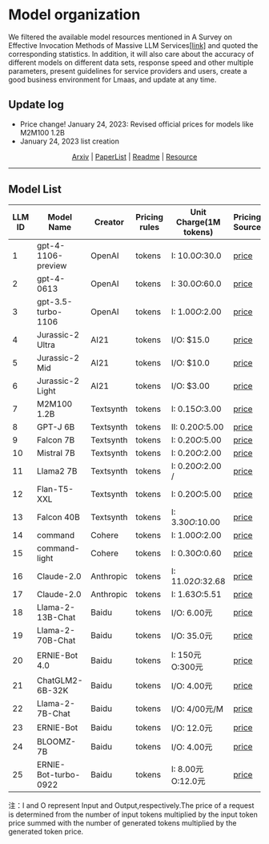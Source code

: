 # Model organization

We filtered the available model resources mentioned in A Survey on Effective Invocation Methods of Massive LLM Services[[link]]() and quoted the corresponding statistics. In addition, it will also care about the accuracy of different models on different data sets, response speed and other multiple parameters, present guidelines for service providers and users, create a good business environment for Lmaas, and update at any time.

## Update log

- Price change! January 24, 2023: Revised official prices for models like M2M100 1.2B
- January 24, 2023 list creation

  

<p align="center">
    <a href = "https://arxiv.org/pdf/2402.03408.pdf">Arxiv</a> | <a href = "./Paperlist.md">PaperList</a> | <a href = "./README.md">Readme</a>   | <a href = "./Resource.md">Resource</a>
</p>


***


## Model List

| LLM ID | Model Name           | Creator   | Pricing rules | Unit Charge(1M tokens) | Pricing Source                                               | Size | Max Tokens | API Documentation                                            | Tokenizer                                                    | Update     |
| ------ | -------------------- | --------- | ------------- | ---------------------- | ------------------------------------------------------------ | ---- | ---------- | ------------------------------------------------------------ | ------------------------------------------------------------ | ---------- |
| 1      | gpt-4-1106-preview   | OpenAI    | tokens        | I: $10.0 O:$30.0       | [price](https://openai.com/pricing)                          |      | 4096       | [Docu](https://platform.openai.com/docs/api-reference/making-requests) | [Tokenizer](https://github.com/openai/tiktoken)              | 2024.01.24 |
| 2      | gpt-4-0613           | OpenAI    | tokens        | I: $30.0 O:$60.0       | [price](https://openai.com/pricing)                          |      | 4096       | [Docu](https://platform.openai.com/docs/api-reference/making-requests) | [Tokenizer](https://github.com/openai/tiktoken)              | 2024.01.24 |
| 3      | gpt-3.5-turbo-1106   | OpenAI    | tokens        | I: $1.00 O:$2.00       | [price](https://openai.com/pricing)                          |      | 4096       | [Docu](https://platform.openai.com/docs/api-reference/making-requests) | [Tokenizer](https://github.com/openai/tiktoken)              | 2024.01.24 |
| 4      | Jurassic-2 Ultra     | AI21      | tokens        | I/O: $15.0             | [price](https://openai.com/pricing)                          |      |            | [Docu](https://www.ai21.com/studio/pricing)                  | [Tokenizer](https://docs.ai21.com/reference/tokenize-ref)    | 2024.01.24 |
| 5      | Jurassic-2 Mid       | AI21      | tokens        | I/O: $10.0             | [price](https://www.ai21.com/studio/pricing)                 |      |            | [Docu](https://docs.ai21.com/reference/j2-complete-ref/)     | [Tokenizer](https://docs.ai21.com/reference/tokenize-ref)    | 2024.01.24 |
| 6      | Jurassic-2 Light     | AI21      | tokens        | I/O: $3.00             | [price](https://www.ai21.com/studio/pricing)                 |      |            | [Docu](https://docs.ai21.com/reference/j2-complete-ref/)     | [Tokenizer](https://docs.ai21.com/reference/tokenize-ref)    | 2024.01.24 |
| 7      | M2M100 1.2B          | Textsynth | tokens        | I: $0.15 O:$3.00       | [price](https://textsynth.com/pricing.html)                  | 1.2B |            | [Docu](https://textsynth.com/documentation.html)             |                                                              | 2024.01.24 |
| 8      | GPT-J 6B             | Textsynth | tokens        | II: $0.20 O:$5.00      | [price](https://textsynth.com/pricing.html)                  | 6B   |            | [Docu](https://textsynth.com/documentation.html)             |                                                              | 2024.01.24 |
| 9      | Falcon 7B            | Textsynth | tokens        | I: $0.20 O:$5.00       | [price](https://textsynth.com/pricing.html)                  | 7B   |            | [Docu](https://textsynth.com/documentation.html)             |                                                              | 2024.01.24 |
| 10     | Mistral 7B           | Textsynth | tokens        | I: $0.20 O:$2.00       | [price](https://textsynth.com/pricing.html)                  | 7B   |            | [Docu](https://textsynth.com/documentation.html)             |                                                              | 2024.01.24 |
| 11     | Llama2 7B            | Textsynth | tokens        | I: $0.20 O:$2.00 /     | [price](https://textsynth.com/pricing.html)                  | 7B   |            | [Docu](https://textsynth.com/documentation.html)             |                                                              | 2024.01.24 |
| 12     | Flan-T5-XXL          | Textsynth | tokens        | I: $0.20 O:$5.00       | [price](https://textsynth.com/pricing.html)                  | 11B  |            | [Docu](https://textsynth.com/documentation.html)             |                                                              | 2024.01.24 |
| 13     | Falcon 40B           | Textsynth | tokens        | I: $3.30 O:$10.00      | [price](https://textsynth.com/pricing.html)                  | 40B  |            | [Docu](https://textsynth.com/documentation.html)             |                                                              | 2024.01.24 |
| 14     | command              | Cohere    | tokens        | I: $1.00 O:$2.00       | [price](https://cohere.com/pricing)                          |      | 4096       | [Docu](https://docs.cohere.com/reference/generate)           | [Tokenizer](https://docs.cohere.com/reference/tokenize)      | 2024.01.24 |
| 15     | command-light        | Cohere    | tokens        | I: $0.30 O:$0.60       | [price](https://cohere.com/pricing)                          |      | 4096       | [Docu](https://docs.cohere.com/reference/generate)           | [Tokenizer](https://docs.cohere.com/reference/tokenize)      | 2024.01.24 |
| 16     | Claude-2.0           | Anthropic | tokens        | I: $11.02 O:$32.68     | [price](https://www-files.anthropic.com/production/images/model_pricing_july2023.pdf) |      |            | [Docu](https://docs.anthropic.com/claude/reference/complete_post) |                                                              | 2024.01.24 |
| 17     | Claude-2.0           | Anthropic | tokens        | I: $1.63 O:$5.51       | [price](https://www-files.anthropic.com/production/images/model_pricing_july2023.pdf) |      |            | [Docu](https://docs.anthropic.com/claude/reference/complete_post) | [Tokenizer](https://gist.github.com/gamingflexer/3364999976db4f8ba8df7829d7dfe384) | 2024.01.24 |
| 18     | Llama-2-13B-Chat     | Baidu     | tokens        | I/O: 6.00元            | [price](https://cloud.baidu.com/doc/WENXINWORKSHOP/s/Blfmc9dlf#大模型服务相关·产品价格) | 13B  |            | [Docu](https://cloud.baidu.com/doc/WENXINWORKSHOP/s/Nlks5zkzu) |                                                              | 2024.01.24 |
| 19     | Llama-2-70B-Chat     | Baidu     | tokens        | I/O: 35.0元            | [price](https://cloud.baidu.com/doc/WENXINWORKSHOP/s/Blfmc9dlf#大模型服务相关·产品价格) | 70B  |            | [Docu](https://cloud.baidu.com/doc/WENXINWORKSHOP/s/Nlks5zkzu) |                                                              | 2024.01.24 |
| 20     | ERNIE-Bot 4.0        | Baidu     | tokens        | I: 150元 O:300元       | [price](https://cloud.baidu.com/doc/WENXINWORKSHOP/s/Blfmc9dlf#大模型服务相关·产品价格) |      |            | [Docu](https://cloud.baidu.com/doc/WENXINWORKSHOP/s/Nlks5zkzu) |                                                              | 2024.01.24 |
| 21     | ChatGLM2-6B-32K      | Baidu     | tokens        | I/O: 4.00元            | [price](https://cloud.baidu.com/doc/WENXINWORKSHOP/s/Blfmc9dlf#大模型服务相关·产品价格) | 6B   |            | [Docu](https://cloud.baidu.com/doc/WENXINWORKSHOP/s/Nlks5zkzu) |                                                              | 2024.01.24 |
| 22     | Llama-2-7B-Chat      | Baidu     | tokens        | I/O: 4/00元/M          | [price](https://cloud.baidu.com/doc/WENXINWORKSHOP/s/Blfmc9dlf#大模型服务相关·产品价格) | 7B   |            | [Docu](https://cloud.baidu.com/doc/WENXINWORKSHOP/s/Nlks5zkzu) |                                                              | 2024.01.24 |
| 23     | ERNIE-Bot            | Baidu     | tokens        | I/O: 12.0元            | [price](https://cloud.baidu.com/doc/WENXINWORKSHOP/s/Blfmc9dlf#大模型服务相关·产品价格) |      |            | [Docu](https://cloud.baidu.com/doc/WENXINWORKSHOP/s/Nlks5zkzu) |                                                              | 2024.01.24 |
| 24     | BLOOMZ-7B            | Baidu     | tokens        | I/O: 4.00元            | [price](https://cloud.baidu.com/doc/WENXINWORKSHOP/s/Blfmc9dlf#大模型服务相关·产品价格) | 7B   |            | [Docu](https://cloud.baidu.com/doc/WENXINWORKSHOP/s/Nlks5zkzu) |                                                              | 2024.01.24 |
| 25     | ERNIE-Bot-turbo-0922 | Baidu     | tokens        | I: 8.00元 O:12.0元     | [price](https://cloud.baidu.com/doc/WENXINWORKSHOP/s/Blfmc9dlf#大模型服务相关·产品价格) |      |            | [Docu](https://cloud.baidu.com/doc/WENXINWORKSHOP/s/Nlks5zkzu) |                                                              | 2024.01.24 |

注：I and O represent Input and Output,respectively.The price of a request is determined from the number of input tokens  multiplied by the input token price summed with the number of generated tokens multiplied by the generated token price.
